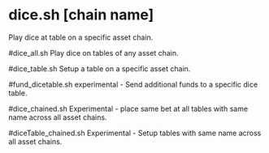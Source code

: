 # dice.sh [chain name]
Play dice at table on a specific asset chain.

#dice_all.sh
Play dice on tables of any asset chain.

#dice_table.sh
Setup a table on a specific asset chain.

#fund_dicetable.sh
experimental - Send additional funds to a specific dice table.

#dice_chained.sh
Experimental - place same bet at all tables with same name across all asset chains.

#diceTable_chained.sh
Experimental - Setup tables with same name across all asset chains.


